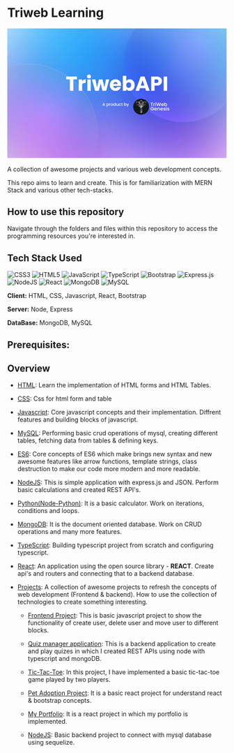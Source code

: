 # Triweb Learning

![Banner](Banner.jpg)

A collection of awesome projects and various web development concepts.

This repo aims to learn and create. This is for familiarization with MERN Stack and various other tech-stacks.

## How to use this repository
Navigate through the folders and files within this repository to access the programming resources you're interested in.


## Tech Stack Used
![CSS3](https://img.shields.io/badge/css3-%231572B6.svg?style=plastic&logo=css3&logoColor=white) ![HTML5](https://img.shields.io/badge/html5-%23E34F26.svg?style=plastic&logo=html5&logoColor=white) ![JavaScript](https://img.shields.io/badge/javascript-%23323330.svg?style=plastic&logo=javascript&logoColor=%23F7DF1E) ![TypeScript](https://img.shields.io/badge/typescript-%23007ACC.svg?style=plastic&logo=typescript&logoColor=white) ![Bootstrap](https://img.shields.io/badge/bootstrap-%23563D7C.svg?style=plastic&logo=bootstrap&logoColor=white) ![Express.js](https://img.shields.io/badge/express.js-%23404d59.svg?style=plastic&logo=express&logoColor=%2361DAFB) ![NodeJS](https://img.shields.io/badge/node.js-6DA55F?style=plastic&logo=node.js&logoColor=white) ![React](https://img.shields.io/badge/react-%2320232a.svg?style=plastic&logo=react&logoColor=%2361DAFB) ![MongoDB](https://img.shields.io/badge/MongoDB-%234ea94b.svg?style=plastic&logo=mongodb&logoColor=white) ![MySQL](https://img.shields.io/badge/mysql-%2300f.svg?style=plastic&logo=mysql&logoColor=white)

**Client:** HTML, CSS, Javascript, React, Bootstrap

**Server:** Node, Express

**DataBase:** MongoDB, MySQL

## Prerequisites:

## Overview

* [HTML](./HTML/readme.md): 
    Learn the implementation of HTML forms and HTML Tables.

* [CSS](./CSS/readme.md): 
    Css for html form and table

* [Javascript](./Javascript/readme.md): 
    Core javascript concepts and their implementation. Diffrent features and building blocks of javascript.

* [MySQL](./MySQL/readme.md): 
    Performing basic crud operations of mysql, creating different tables, fetching data from tables & defining keys.
    
* [ES6](./ES6/readme.md): 
    Core concepts of ES6 which make brings new syntax and new awesome features like arrow functions, template strings, class destruction to make our code more modern and more readable.

* [NodeJS](./NodeJS/readme.md): 
    This is simple application with express.js and JSON. Perform basic calculations and created REST API's.
  
* [Python(Node-Python)](./Node-Python/readme.md): 
    It is a basic calculator. Work on iterations, conditions and loops.

* [MongoDB](./MongoDB/readme.md): 
    It is the document oriented database. Work on CRUD operations and many more features.

* [TypeScript](./TypeScript/readme.md): 
     Building typescript project from scratch and configuring typescript.

* [React](./React/readme.md): 
    An application using the open source library - **REACT**. Create api's and routers and connecting that to a backend database.

* [Projects](./Projects/readme.md): 
    A collection of awesome projects to refresh the concepts of web development (Frontend & backend). How to use the collection of technologies to create something interesting.
  
    * [Frontend Project](./Projects/Project-Forntend%20JS/readme.md): 
      This is basic javascript project to show the functionality of create user, delete user and move user to different blocks.

    * [Quiz manager application](./Projects/Quiz-Manager-App/readme.md): 
      This is a backend application to create and play quizes in which I created REST APIs using node with typescript and mongoDB.
    
    * [Tic-Tac-Toe](./Projects/tic-tac-toe/README.md): 
      In this project, I have implemented a basic tic-tac-toe game played by two players.
    
    * [Pet Adoption Project](./Projects/React-Project-Pet-Adoption/my-project/README.md): 
      It is a basic react project for understand react & bootstrap concepts.

    * [My Portfolio](./Projects/my-portfolio/README.md): 
      It is a react project in which my portfolio is implemented.

    * [NodeJS](./Projects/NodeJS/readme.md): 
      Basic backend project to connect with mysql database using sequelize.